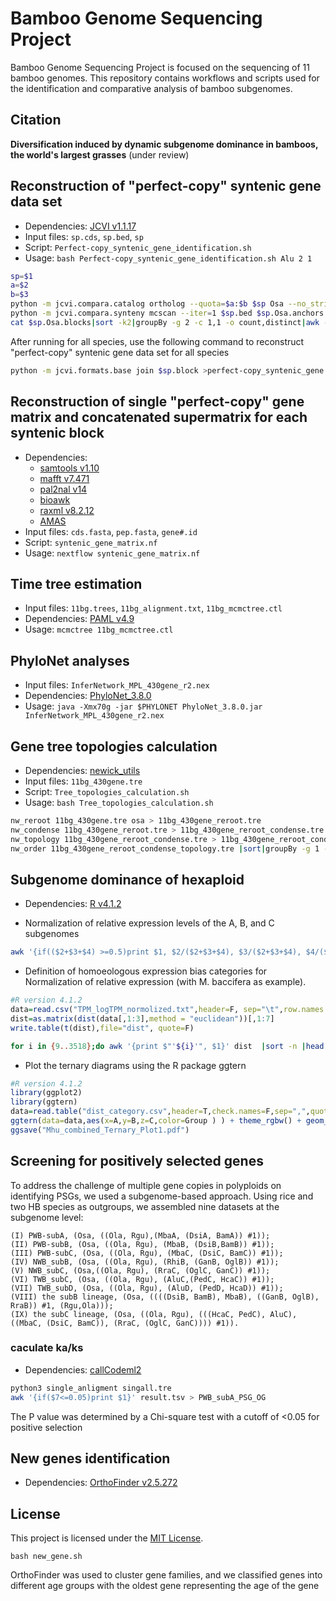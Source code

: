 # Bamboo Genome Sequencing Project

Bamboo Genome Sequencing Project is focused on the sequencing of 11 bamboo genomes. 
This repository contains workflows and scripts used for the identification and comparative analysis of bamboo subgenomes.


## Citation

**Diversification induced by dynamic subgenome dominance in bamboos, the world's largest grasses** (under review)


## Reconstruction of "perfect-copy" syntenic gene data set
   - Dependencies: [JCVI v1.1.17](https://github.com/tanghaibao/jcvi)
   - Input files: `sp.cds`, `sp.bed`, `sp`
   - Script: `Perfect-copy_syntenic_gene_identification.sh`
   - Usage: `bash Perfect-copy_syntenic_gene_identification.sh Alu 2 1`
```bash
sp=$1
a=$2
b=$3
python -m jcvi.compara.catalog ortholog --quota=$a:$b $sp Osa --no_strip_names
python -m jcvi.compara.synteny mcscan --iter=1 $sp.bed $sp.Osa.anchors -o $sp.Osa.blocks
cat $sp.Osa.blocks|sort -k2|groupBy -g 2 -c 1,1 -o count,distinct|awk -v num=$a '{ if( $2==num) print $0}'|cut -f 1,3 |sed -e 's/,/\t/g' >$sp.block
```
After running for all species, use the following command to reconstruct "perfect-copy" syntenic gene data set for all species
```bash
python -m jcvi.formats.base join $sp.block >perfect-copy_syntenic_gene.txt
```

## Reconstruction of single "perfect-copy" gene matrix and concatenated supermatrix for each syntenic block
   - Dependencies:
      * [samtools v1.10](https://samtools.sourceforge.net/)
      * [mafft v7.471](https://mafft.cbrc.jp/alignment/software/)
      * [pal2nal v14](http://www.bork.embl.de/pal2nal/)
      * [bioawk](https://github.com/lh3/bioawk)
      * [raxml v8.2.12](https://github.com/stamatak/standard-RAxML)
      * [AMAS](https://github.com/marekborowiec/AMAS)
   - Input files: `cds.fasta`, `pep.fasta`, `gene#.id`
   - Script: `syntenic_gene_matrix.nf`
   - Usage: `nextflow syntenic_gene_matrix.nf`

## Time tree estimation

   - Input files: `11bg.trees`, `11bg_alignment.txt`, `11bg_mcmctree.ctl`
   - Dependencies: [PAML v4.9](http://abacus.gene.ucl.ac.uk/software/paml.html)
   - Usage: `mcmctree 11bg_mcmctree.ctl`

## PhyloNet analyses

   - Input files: `InferNetwork_MPL_430gene_r2.nex`
   - Dependencies: [PhyloNet_3.8.0](https://wiki.rice.edu/confluence/display/PHYLONET/Home)
   - Usage: `java -Xmx70g -jar $PHYLONET PhyloNet_3.8.0.jar InferNetwork_MPL_430gene_r2.nex`

## Gene tree topologies calculation
   - Dependencies: [newick_utils](https://github.com/tjunier/newick_utils)
   - Input files: `11bg_430gene.tre`
   - Script:  `Tree_topologies_calculation.sh`
   - Usage: `bash Tree_topologies_calculation.sh`
```bash Tree_topologies_calculation.sh
nw_reroot 11bg_430gene.tre osa > 11bg_430gene_reroot.tre
nw_condense 11bg_430gene_reroot.tre > 11bg_430gene_reroot_condense.tre
nw_topology 11bg_430gene_reroot_condense.tre > 11bg_430gene_reroot_condense_topology.tre
nw_order 11bg_430gene_reroot_condense_topology.tre |sort|groupBy -g 1 -c 1 -o count
```

## Subgenome dominance of hexaploid
- Dependencies: [R v4.1.2](https://www.r-project.org/)

- Normalization of relative expression levels of the A, B, and C subgenomes

```bash
awk '{if(($2+$3+$4) >=0.5)print $1, $2/($2+$3+$4), $3/($2+$3+$4), $4/($2+$3+$4)}' ABC_111_TPM.csv >TPM_logTPM_normolized.txt
```

- Definition of homoeologous expression bias categories for Normalization of relative expression (with M. baccifera as example).
```R
#R version 4.1.2
data=read.csv("TPM_logTPM_normolized.txt",header=F, sep="\t",row.names = 1)
dist=as.matrix(dist(data[,1:3],method = "euclidean"))[,1:7]
write.table(t(dist),file="dist", quote=F)
```
```bash
for i in {9..3518};do awk '{print $"'${i}'", $1}' dist  |sort -n |head -1 ;done > dist_category.csv
```

- Plot the ternary diagrams using the R package ggtern
```R
#R version 4.1.2
library(ggplot2)
library(ggtern)
data=read.table("dist_category.csv",header=T,check.names=F,sep=",",quote="",dec=".")
ggtern(data=data,aes(x=A,y=B,z=C,color=Group ) ) + theme_rgbw() + geom_point(aes(fill=Group),size=1,shape=21)
ggsave("Mhu_combined_Ternary_Plot1.pdf")
```
## Screening for positively selected genes
To address the challenge of multiple gene copies in polyploids on identifying PSGs, we used a subgenome-based approach. Using rice and two HB species as outgroups, we assembled nine datasets at the subgenome level:
 ```
 (I) PWB-subA, (Osa, ((Ola, Rgu),(MbaA, (DsiA, BamA)) #1)); 
 (II) PWB-subB, (Osa, ((Ola, Rgu), (MbaB, (DsiB,BamB)) #1)); 
 (III) PWB-subC, (Osa, ((Ola, Rgu), (MbaC, (DsiC, BamC)) #1)); 
 (IV) NWB_subB, (Osa, ((Ola, Rgu), (RhiB, (GanB, OglB)) #1)); 
 (V) NWB_subC, (Osa,((Ola, Rgu), (RraC, (OglC, GanC)) #1)); 
 (VI) TWB_subC, (Osa, ((Ola, Rgu), (AluC,(PedC, HcaC)) #1)); 
 (VII) TWB_subD, (Osa, ((Ola, Rgu), (AluD, (PedD, HcaD)) #1));
 (VIII) the subB lineage, (Osa, ((((DsiB, BamB), MbaB), ((GanB, OglB), RraB)) #1, (Rgu,Ola)));
 (IX) the subC lineage, (Osa, ((Ola, Rgu), (((HcaC, PedC), AluC), ((MbaC, (DsiC, BamC)), (RraC, (OglC, GanC)))) #1)). 
```

### caculate ka/ks
- Dependencies: [callCodeml2](https://github.com/byemaxx/callCodeml)
```bash
python3 single_anligment singall.tre
awk '{if($7<=0.05)print $1}' result.tsv > PWB_subA_PSG_OG
```

The P value was determined by a Chi-square test with a cutoff of <0.05 for positive selection

## New genes identification
- Dependencies: [OrthoFinder v2.5.272](https://github.com/davidemms/OrthoFinder)

## License

This project is licensed under the [MIT License](./LICENSE).

 `bash new_gene.sh`

OrthoFinder was used to cluster gene families, and we classified genes into different age groups with the oldest gene representing the age of the gene

